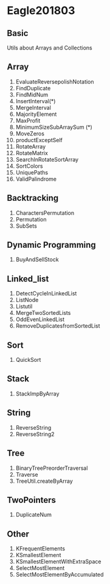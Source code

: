 # Eagle201803


## Basic

Utils about Arrays and Collections


## Array

1. EvaluateReversepolishNotation
1. FindDuplicate
1. FindMidNum
1. InsertInterval(*)
1. MergeInterval
2. MajorityElement
3. MaxProfit
3. MinimumSizeSubArraySum (*)
4. MoveZeros
5. productExceptSelf
5. RotateArray
6. RotateMatrix
7. SearchInRotateSortArray
8. SortColors
9. UniquePaths
10. ValidPalindrome


## Backtracking

1. CharactersPermutation
2. Permutation
3. SubSets

## Dynamic Programming

1. BuyAndSellStock

## Linked_list

1. DetectCycleInLinkedList
2. ListNode
3. Listutil
4. MergeTwoSortedLists
5. OddEvenLinkedList
6. RemoveDuplicatesfromSortedList

## Sort

1. QuickSort

## Stack

1. StackImpByArray

## String

1. ReverseString
2. ReverseString2

## Tree
1. BinaryTreePreorderTraversal
1. Traverse
2. TreeUtil.createByArray

## TwoPointers

1. DuplicateNum

## Other

1. KFrequentElements
2. KSmallestElement
3. KSmallestElementWithExtraSpace
4. SelectMostElement
5. SelectMostElementByAccumulated
